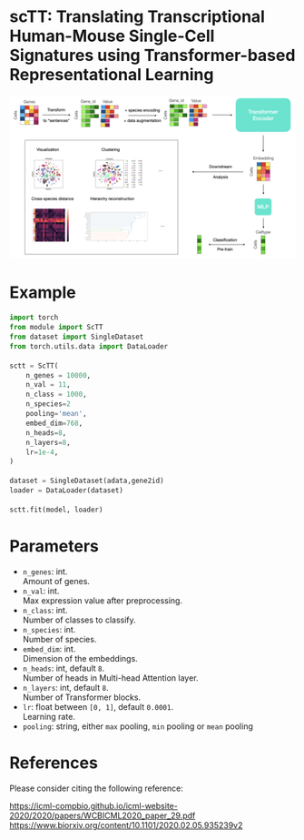 # scTT: Translating Transcriptional Human-Mouse Single-Cell Signatures using Transformer-based Representational Learning 

<img src="fig1.png" width="800px"></img>
# Example
```python
import torch
from module import ScTT
from dataset import SingleDataset
from torch.utils.data import DataLoader

sctt = ScTT(
    n_genes = 10000,
    n_val = 11,
    n_class = 1000,
    n_species=2
    pooling='mean',
    embed_dim=768,
    n_heads=8,
    n_layers=8,
    lr=1e-4,
)

dataset = SingleDataset(adata,gene2id)
loader = DataLoader(dataset)

sctt.fit(model, loader)
```
# Parameters
- `n_genes`: int.  
  Amount of genes.
- `n_val`: int.  
  Max expression value after preprocessing.
- `n_class`: int.  
  Number of classes to classify.
- `n_species`: int.  
  Number of species.
- `embed_dim`: int.  
  Dimension of the embeddings.
- `n_heads`: int, default `8`.  
   Number of heads in Multi-head Attention layer.
- `n_layers`: int, default `8`.  
  Number of Transformer blocks.
- `lr`: float between `[0, 1]`, default `0.0001`.  
  Learning rate.
- `pooling`: string, either `max` pooling, `min` pooling or `mean` pooling


# References
Please consider citing the following reference:

https://icml-compbio.github.io/icml-website-2020/2020/papers/WCBICML2020_paper_29.pdf
https://www.biorxiv.org/content/10.1101/2020.02.05.935239v2
